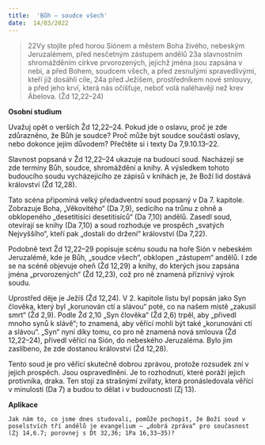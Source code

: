 ```yaml
---
title:  'Bůh – soudce všech'
date:  14/03/2022
---
```


> <p></p>
> 22Vy stojíte před horou Siónem a městem Boha živého, nebeským Jeruzalémem, před nesčetným zástupem andělů 23a slavnostním shromážděním církve prvorozených, jejichž jména jsou zapsána v nebi, a před Bohem, soudcem všech, a před zesnulými spravedlivými, kteří již dosáhli cíle, 24a před Ježíšem, prostředníkem nové smlouvy, a před jeho krví, která nás očišťuje, neboť volá naléhavěji než krev Ábelova. (Žd 12,22–24)

**Osobní studium**

Uvažuj opět o verších Žd 12,22–24. Pokud jde o oslavu, proč je zde zdůrazněno, že Bůh je soudce? Proč může být soudce součástí oslavy, nebo dokonce jejím důvodem? Přečtěte si i texty Da 7,9.10.13–22.

Slavnost popsaná v Žd 12,22–24 ukazuje na budoucí soud. Nacházejí se zde termíny Bůh, soudce, shromáždění a knihy. A výsledkem tohoto budoucího soudu vycházejícího ze zápisů v knihách je, že Boží lid dostává království (Žd 12,28).

Tato scéna připomíná velký předadventní soud popsaný v Da 7. kapitole. Zobrazuje Boha, „Věkovitého“ (Da 7,9), sedícího na trůnu z ohně a obklopeného „desetitisíci desetitisíců“ (Da 7,10) andělů. Zasedl soud, otevírají se knihy (Da 7,10) a soud rozhoduje ve prospěch „svatých Nejvyššího“, kteří pak „dostali do držení“ království (Da 7,22).

Podobně text Žd 12,22–29 popisuje scénu soudu na hoře Sión v nebeském Jeruzalémě, kde je Bůh, „soudce všech“, obklopen „zástupem“ andělů. I zde se na scéně objevuje oheň (Žd 12,29) a knihy, do kterých jsou zapsána jména „prvorozených“ (Žd 12,23), což pro ně znamená příznivý výrok soudu.

Uprostřed děje je Ježíš (Žd 12,24). V 2. kapitole listu byl popsán jako Syn člověka, který byl „korunován ctí a slávou“ poté, co na našem místě „zakusil smrt“ (Žd 2,9). Podle Žd 2,10 „Syn člověka“ (Žd 2,6) trpěl, aby „přivedl mnoho synů k slávě“; to znamená, aby věřící mohli být také „korunováni ctí a slávou“. „Syn“ nyní díky tomu, co pro ně znamená nová smlouva (Žd 12,22–24), přivedl věřící na Sión, do nebeského Jeruzaléma. Bylo jim zaslíbeno, že zde dostanou království (Žd 12,28).

Tento soud je pro věřící skutečně dobrou zprávou, protože rozsudek zní v jejich prospěch. Jsou ospravedlněni. Je to rozhodnutí, které poráží jejich protivníka, draka. Ten stojí za strašnými zvířaty, která pronásledovala věřící v minulosti (Da 7) a budou to dělat i v budoucnosti (Zj 13).

**Aplikace**

`Jak nám to, co jsme dnes studovali, pomůže pochopit, že Boží soud v poselstvích tří andělů je evangelium – „dobrá zpráva“ pro současnost (Zj 14,6.7; porovnej s Dt 32,36; 1Pa 16,33–35)?`